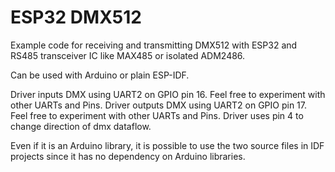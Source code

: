 # ESP32 DMX512

Example code for receiving and transmitting DMX512 with ESP32 and RS485 transceiver IC like MAX485 or isolated ADM2486.

Can be used with Arduino or plain ESP-IDF.

Driver inputs DMX using UART2 on GPIO pin 16. Feel free to experiment with other UARTs and Pins.
Driver outputs DMX using UART2 on GPIO pin 17. Feel free to experiment with other UARTs and Pins.
Driver uses pin 4 to change direction of dmx dataflow.

Even if it is an Arduino library, it is possible to use the two source files in IDF projects since it has no dependency on Arduino libraries.
